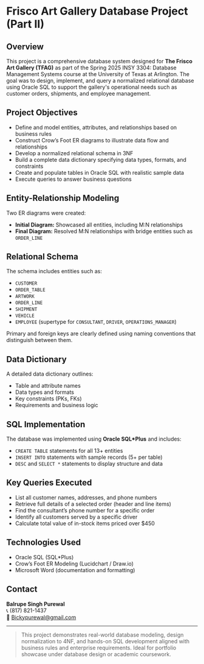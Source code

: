 # Frisco Art Gallery Database Project (Part II)

## Overview
This project is a comprehensive database system designed for **The Frisco Art Gallery (TFAG)** as part of the Spring 2025 INSY 3304: Database Management Systems course at the University of Texas at Arlington. The goal was to design, implement, and query a normalized relational database using Oracle SQL to support the gallery's operational needs such as customer orders, shipments, and employee management.

## Project Objectives
- Define and model entities, attributes, and relationships based on business rules
- Construct Crow’s Foot ER diagrams to illustrate data flow and relationships
- Develop a normalized relational schema in 3NF
- Build a complete data dictionary specifying data types, formats, and constraints
- Create and populate tables in Oracle SQL with realistic sample data
- Execute queries to answer business questions

## Entity-Relationship Modeling
Two ER diagrams were created:
- **Initial Diagram:** Showcased all entities, including M:N relationships
- **Final Diagram:** Resolved M:N relationships with bridge entities such as `ORDER_LINE`

## Relational Schema
The schema includes entities such as:
- `CUSTOMER`
- `ORDER_TABLE`
- `ARTWORK`
- `ORDER_LINE`
- `SHIPMENT`
- `VEHICLE`
- `EMPLOYEE` (supertype for `CONSULTANT`, `DRIVER`, `OPERATIONS_MANAGER`)

Primary and foreign keys are clearly defined using naming conventions that distinguish between them.

## Data Dictionary
A detailed data dictionary outlines:
- Table and attribute names
- Data types and formats
- Key constraints (PKs, FKs)
- Requirements and business logic

## SQL Implementation
The database was implemented using **Oracle SQL*Plus** and includes:
- `CREATE TABLE` statements for all 13+ entities
- `INSERT INTO` statements with sample records (5+ per table)
- `DESC` and `SELECT *` statements to display structure and data

## Key Queries Executed
- List all customer names, addresses, and phone numbers
- Retrieve full details of a selected order (header and line items)
- Find the consultant’s phone number for a specific order
- Identify all customers served by a specific driver
- Calculate total value of in-stock items priced over $450

## Technologies Used
- Oracle SQL (SQL*Plus)
- Crow’s Foot ER Modeling (Lucidchart / Draw.io)
- Microsoft Word (documentation and formatting)

## Contact
**Balrupe Singh Purewal**  
📞 (817) 821-1437  
📧 Bickypurewal@gmail.com

---

> This project demonstrates real-world database modeling, design normalization to 4NF, and hands-on SQL development aligned with business rules and enterprise requirements. Ideal for portfolio showcase under database design or academic coursework.

